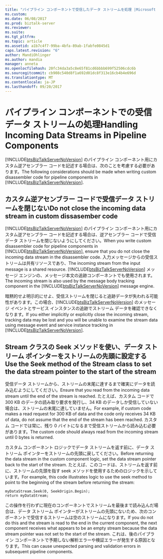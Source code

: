 ```yaml
---
title: "パイプライン コンポーネントで受信したデータ ストリームを処理 |Microsoft ドキュメント"
ms.custom: 
ms.date: 06/08/2017
ms.prod: biztalk-server
ms.reviewer: 
ms.suite: 
ms.tgt_pltfrm: 
ms.topic: article
ms.assetid: a1b7c4f7-99ba-4bfa-89ab-1fabfe0845d1
caps.latest.revision: "6"
author: MandiOhlinger
ms.author: mandia
manager: anneta
ms.openlocfilehash: 20fc34da3a5c8e65f81cd6bbbb699f52506cdc6b
ms.sourcegitcommit: cb908c540d8f1a692d01dc8f313e16cb4b4e696d
ms.translationtype: MT
ms.contentlocale: ja-JP
ms.lasthandoff: 09/20/2017
---
```

# <a name="handling-incoming-data-streams-in-pipeline-components"></a><span data-ttu-id="f499c-102">パイプライン コンポーネントでの受信データ ストリームの処理</span><span class="sxs-lookup"><span data-stu-id="f499c-102">Handling Incoming Data Streams in Pipeline Components</span></span>
<span data-ttu-id="f499c-103">[!INCLUDE[btsBizTalkServerNoVersion](../includes/btsbiztalkservernoversion-md.md)] のパイプライン コンポーネント用にカスタム逆アセンブラー コードを記述する場合は、次のことを考慮する必要があります。</span><span class="sxs-lookup"><span data-stu-id="f499c-103">The following considerations should be made when writing custom disassembler code for pipeline components in [!INCLUDE[btsBizTalkServerNoVersion](../includes/btsbiztalkservernoversion-md.md)].</span></span>  
  
## <a name="do-not-close-the-incoming-data-stream-in-custom-dissasember-code"></a><span data-ttu-id="f499c-104">カスタム逆アセンブラー コードで受信データ ストリームを閉じない</span><span class="sxs-lookup"><span data-stu-id="f499c-104">Do not close the incoming data stream in custom dissasember code</span></span>  
 <span data-ttu-id="f499c-105">[!INCLUDE[btsBizTalkServerNoVersion](../includes/btsbiztalkservernoversion-md.md)] のパイプライン コンポーネント用にカスタム逆アセンブラー コードを記述する場合は、逆アセンブラー コードで受信データ ストリームを閉じないようにしてください。</span><span class="sxs-lookup"><span data-stu-id="f499c-105">When you write custom disassembler code for pipeline components in [!INCLUDE[btsBizTalkServerNoVersion](../includes/btsbiztalkservernoversion-md.md)], ensure that you do not close the incoming data stream in the disassembler code.</span></span> <span data-ttu-id="f499c-106">入力メッセージからの受信ストリームは共有リソースであり、</span><span class="sxs-lookup"><span data-stu-id="f499c-106">The incoming stream from the input message is a shared resource.</span></span> <span data-ttu-id="f499c-107">[!INCLUDE[btsBizTalkServerNoVersion](../includes/btsbiztalkservernoversion-md.md)] メッセージ エンジンの、メッセージ本文の追跡コンポーネントでも使用されます。</span><span class="sxs-lookup"><span data-stu-id="f499c-107">The incoming stream is also used by the message body tracking component in the [!INCLUDE[btsBizTalkServerNoVersion](../includes/btsbiztalkservernoversion-md.md)] message engine.</span></span>  
  
 <span data-ttu-id="f499c-108">暗黙的せよ明示的にせよ、受信ストリームを閉じると追跡データが失われる可能性があります。この場合、[!INCLUDE[btsBizTalkServerNoVersion](../includes/btsbiztalkservernoversion-md.md)] のメッセージ イベントとサービス インスタンスの追跡でストリーム データを確認できなくなります。</span><span class="sxs-lookup"><span data-stu-id="f499c-108">If you either implicitly or explicitly close the incoming stream, tracking data may be lost and you will be unable to examine the stream data using message event and service instance tracking in [!INCLUDE[btsBizTalkServerNoVersion](../includes/btsbiztalkservernoversion-md.md)].</span></span>  
  
## <a name="use-the-seek-method-of-the-stream-class-to-set-the-data-stream-pointer-to-the-start-of-the-stream"></a><span data-ttu-id="f499c-109">Stream クラスの Seek メソッドを使い、データ ストリーム ポインターをストリームの先頭に設定する</span><span class="sxs-lookup"><span data-stu-id="f499c-109">Use the Seek method of the Stream class to set the data stream pointer to the start of the stream</span></span>  
 <span data-ttu-id="f499c-110">受信データ ストリームから、ストリームの末尾に達するまで確実にデータを読み込むようにしてください。</span><span class="sxs-lookup"><span data-stu-id="f499c-110">Ensure that you read from the incoming data stream until the end of the stream is reached.</span></span> <span data-ttu-id="f499c-111">たとえば、カスタム コードで 300 KB のデータの読み取り要求を発行し、34 KB のデータしか受信していない場合は、ストリームの末尾に達していません。</span><span class="sxs-lookup"><span data-stu-id="f499c-111">For example, if custom code makes a read request for 300 KB of data and the code only receives 34 KB of data, do not assume that the end of the stream has been reached.</span></span> <span data-ttu-id="f499c-112">カスタム コードでは常に、残り 0 バイトになるまで受信ストリームから読み込む必要があります。</span><span class="sxs-lookup"><span data-stu-id="f499c-112">The custom code should always read from the incoming stream until 0 bytes is returned.</span></span>  
  
 <span data-ttu-id="f499c-113">カスタム コンポーネント ロジックでデータ ストリームを返す前に、データ ストリーム ポインターをストリームの先頭に戻してください。</span><span class="sxs-lookup"><span data-stu-id="f499c-113">Before returning the data stream in the custom component logic, set the data stream pointer back to the start of the stream.</span></span> <span data-ttu-id="f499c-114">たとえば、このコードは、ストリームを返す前に、ストリームの先頭を指す seek メソッドを使用するためのロジックを示しています。</span><span class="sxs-lookup"><span data-stu-id="f499c-114">For example, this code illustrates logic to use the seek method to point to the beginning of the stream before returning the stream:</span></span>  
  
```  
myDataStream.Seek(0, SeekOrigin.Begin);  
return myDataStream;  
```  
  
 <span data-ttu-id="f499c-115">この操作を行わずに現在のコンポーネントでストリームを最後まで読み込んだ場合は、データ ストリーム ポインターがストリームの先頭にないため、次のコンポーネントで受信するストリームは空のストリームになります。</span><span class="sxs-lookup"><span data-stu-id="f499c-115">If you do not do this and the stream is read to the end in the current component, the next component receives what appears to be an empty stream because the data stream pointer was not set to the start of the stream.</span></span> <span data-ttu-id="f499c-116">これは、後のパイプライン コンポーネントで予期しない解析エラーや検証エラーが発生する原因となります。</span><span class="sxs-lookup"><span data-stu-id="f499c-116">This can cause unexpected parsing and validation errors in subsequent pipeline components.</span></span>